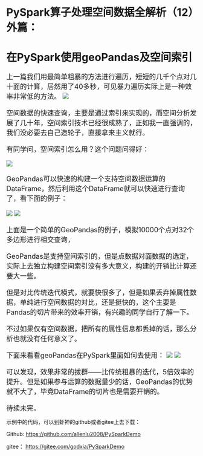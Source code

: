 # PySpark算子处理空间数据全解析（12）外篇：
# 在PySpark使用geoPandas及空间索引

<font size=4>
上一篇我们用最简单粗暴的方法进行遍历，短短的几千个点对几十面的计算，居然用了40多秒，可见暴力遍历实际上是一种效率非常低的方法。

<img src="./img/1.jpg"/>

空间数据的快速查询，主要是通过索引来实现的，而空间分析发展了几十年，空间索引技术已经很成熟了，正如我一直强调的，我们没必要去自己造轮子，直接拿来主义就行。

有同学问，空间索引怎么用？这个问题问得好：

<img src="./img/2.jpg"/>

GeoPandas可以快速的构建一个支持空间数据运算的DataFrame，然后利用这个DataFrame就可以快速进行查询了，看下面的例子：

<img src="./img/31.jpg"/>

<img src="./img/32.jpg"/>

上面是一个简单的GeoPandas的例子，模拟10000个点对32个多边形进行相交查询，

GeoPandas是支持空间索引的，但是点数据对面数据的选定，实际上去独立构建空间索引没有多大意义，构建的开销比计算还要大一些。

但是对比传统迭代模式，就要快很多了，但是如果丢弃掉属性数据，单纯进行空间数据的对比，还是挺快的，这个主要是Pandas的切片带来的效率开销，有兴趣的同学自行了解一下。

不过如果仅有空间数据，把所有的属性信息都丢掉的话，那么分析也就没有任何意义了。

下面来看看geoPandas在PySpark里面如何去使用：
<img src="./img/41.jpg"/>
<img src="./img/42.jpg"/>

可以发现，效果非常的拔群——比传统粗暴的迭代，5倍效率的提升。但是如果参与运算的数据量少的话，GeoPandas的优势就不大了，毕竟DataFrame的切片也是需要开销的。

待续未完。
</font>

示例中的代码，可以到虾神的github或者gitee上去下载：

Github:
https://github.com/allenlu2008/PySparkDemo

gitee：
https://gitee.com/godxia/PySparkDemo
